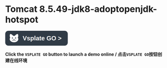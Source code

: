 # Tomcat 8.5.49-jdk8-adoptopenjdk-hotspot

<a href="https://www.vsplate.com/?docker-compose=https://github.com/vsplate/dcenvs/tomcat/8.5.49-jdk8-adoptopenjdk-hotspot"><img alt="VSPLATE GO" src="https://raw.githubusercontent.com/vsplate/images/master/vsgo_btn.png" width="200px"></a>

**Click the `VSPLATE GO` button to launch a demo online / 点击`VSPLATE GO`按钮创建在线环境**
